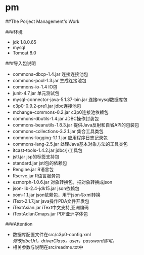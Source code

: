 # pm
##The Porject Management's Work

###环境
- jdk 1.8.0.65
- mysql
- Tomcat 8.0

###导入包说明
- commons-dbcp-1.4.jar			连接连接池包
- commons-pool-1.3.jar			生成连接池包
- commons-io-1.4					IO包
- junit-4.7.jar		  			单元测试包
- mysql-connector-java-5.1.37-bin.jar	连接mysql数据库包
- c3p0-0.9.2-pre1.jar			jdbc连接池包
- mchange-commons-0.2.jar		c3p0连接池依赖包
- commons-dbutils-1.4.jar		JDBC操作封装包
- commons-beanutils-1.8.3.jar	提供Java反射和自省API的包装包
- commons-collections-3.2.1.jar 集合工具类包
- commons-logging-1.1.1.jar		应用程序日志记录包
- commons-lang-2.5.jar 		处理Java基本对象方法的工具类包
- itcast-tools-1.4.2.jar		jdbc小工具包
- jstl.jar							jsp的标签支持包
- standard.jar						jstl包的依赖包
- Rengine.jar 						R语言包
- Rserve.jar 						R语言服务包
- ezmorph-1.0.6.jar 			对象转换包，把对象转换成json
- json-lib-2.4-jdk15.jar 		json依赖包
- xom-1.1.jar 						json依赖包，用于json与xml转换
- iText-2.1.7.jar 				java操作PDA文件开发包
- iTextAsian.jar 					iText中文支持,亚洲编码
- iTextAdianCmaps.jar			PDF亚洲字体包

###Attention
- 数据库配置文件在src/c3p0-config.xml  
  *修改jdbcUrl，driverClass，user，password即可*。
- 相关参数与说明在src/readme.txt中

